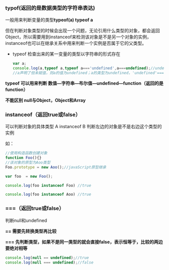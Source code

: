 ### typof(返回的是数据类型的字符串表达)

一般用来判断变量的类型**typeof(a)  typeof a**

但在判断对象类型的时候会出现一个问题，无论引用什么类型的对象，都会返回Object，所以需要用到instanceof来检测该对象是不是另一个对象的实例，instanceof也可以在继承关系中用来判断一个实例是否属于它的父类型。

* typeof  检查出来的某一变量的类型以字符串的形式存在

  ```js
  var a;
  console.log(a,typeof a,typeof a==='undefined',a===undefined);//undefined 'undefined' true true
  //a声明了但未赋值，则a的值为undefined；a的类型为undefined，'undefined'==='undefined',undefined===undefined
  ```

**typeof 可以用来判断  数值—字符串—布尔值—undefined—function（返回的是 function）**

**不能区别 null与Object，Object和Array**

### instanceof（返回true或false）

可以判断对象的具体类型       A instanceof B 判断左边的对象是不是右边这个类型的实例

如：

```js
//使用构造函数创建对象
function Foo(){}
//该对象的原型为Aoo类型
Foo.prototype = new Aoo();//javaScript原型继承

var foo  = new Foo();

console.log(foo instanceof Foo) //true

console.log(foo instanceof Aoo) //true
```

### ===（返回true或false）

判断null和undefined

**== 需要先转换类型再比较**

**=== 先判断类型，如果不是同一类型的就会直接false，表示恒等于，比较的两边要绝对相等**

```js
console.log(null == undefined);//true
console.log(null === undefined);//false
```



